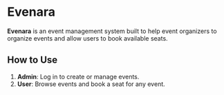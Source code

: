 # Evenara

**Evenara**  is an event management system built to help event organizers to organize events and allow users to book available seats. 

## How to Use

1. **Admin**: Log in to create or manage events.
2. **User**: Browse events and book a seat for any event.
